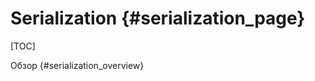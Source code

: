 Serialization         {#serialization_page}
=================

[TOC]

Обзор                     {#serialization_overview}